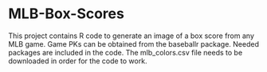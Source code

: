 # MLB-Box-Scores

This project contains R code to generate an image of a box score from any MLB game. Game PKs can be obtained from the baseballr package. Needed packages are included in the code. The mlb_colors.csv file needs to be downloaded in order for the code to work.
